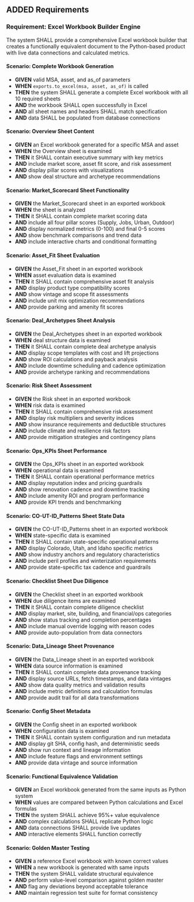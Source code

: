 ## ADDED Requirements
### Requirement: Excel Workbook Builder Engine
The system SHALL provide a comprehensive Excel workbook builder that creates a functionally equivalent document to the Python-based product with live data connections and calculated metrics.

#### Scenario: Complete Workbook Generation
- **GIVEN** valid MSA, asset, and as_of parameters
- **WHEN** `exports.to_excel(msa, asset, as_of)` is called
- **THEN** the system SHALL generate a complete Excel workbook with all 10 required sheets
- **AND** the workbook SHALL open successfully in Excel
- **AND** all sheet names and headers SHALL match specification
- **AND** data SHALL be populated from database connections

#### Scenario: Overview Sheet Content
- **GIVEN** an Excel workbook generated for a specific MSA and asset
- **WHEN** the Overview sheet is examined
- **THEN** it SHALL contain executive summary with key metrics
- **AND** include market score, asset fit score, and risk assessment
- **AND** display pillar scores with visualizations
- **AND** show deal structure and archetype recommendations

#### Scenario: Market_Scorecard Sheet Functionality
- **GIVEN** the Market_Scorecard sheet in an exported workbook
- **WHEN** the sheet is analyzed
- **THEN** it SHALL contain complete market scoring data
- **AND** include all four pillar scores (Supply, Jobs, Urban, Outdoor)
- **AND** display normalized metrics (0-100) and final 0-5 scores
- **AND** show benchmark comparisons and trend data
- **AND** include interactive charts and conditional formatting

#### Scenario: Asset_Fit Sheet Evaluation
- **GIVEN** the Asset_Fit sheet in an exported workbook
- **WHEN** asset evaluation data is examined
- **THEN** it SHALL contain comprehensive asset fit analysis
- **AND** display product type compatibility scores
- **AND** show vintage and scope fit assessments
- **AND** include unit mix optimization recommendations
- **AND** provide parking and amenity fit scores

#### Scenario: Deal_Archetypes Sheet Analysis
- **GIVEN** the Deal_Archetypes sheet in an exported workbook
- **WHEN** deal structure data is examined
- **THEN** it SHALL contain complete deal archetype analysis
- **AND** display scope templates with cost and lift projections
- **AND** show ROI calculations and payback analysis
- **AND** include downtime scheduling and cadence optimization
- **AND** provide archetype ranking and recommendations

#### Scenario: Risk Sheet Assessment
- **GIVEN** the Risk sheet in an exported workbook
- **WHEN** risk data is examined
- **THEN** it SHALL contain comprehensive risk assessment
- **AND** display risk multipliers and severity indices
- **AND** show insurance requirements and deductible structures
- **AND** include climate and resilience risk factors
- **AND** provide mitigation strategies and contingency plans

#### Scenario: Ops_KPIs Sheet Performance
- **GIVEN** the Ops_KPIs sheet in an exported workbook
- **WHEN** operational data is examined
- **THEN** it SHALL contain operational performance metrics
- **AND** display reputation index and pricing guardrails
- **AND** show renovation cadence and downtime tracking
- **AND** include amenity ROI and program performance
- **AND** provide KPI trends and benchmarking

#### Scenario: CO-UT-ID_Patterns Sheet State Data
- **GIVEN** the CO-UT-ID_Patterns sheet in an exported workbook
- **WHEN** state-specific data is examined
- **THEN** it SHALL contain state-specific operational patterns
- **AND** display Colorado, Utah, and Idaho specific metrics
- **AND** show industry anchors and regulatory characteristics
- **AND** include peril profiles and winterization requirements
- **AND** provide state-specific tax cadence and guardrails

#### Scenario: Checklist Sheet Due Diligence
- **GIVEN** the Checklist sheet in an exported workbook
- **WHEN** due diligence items are examined
- **THEN** it SHALL contain complete diligence checklist
- **AND** display market, site, building, and financial/ops categories
- **AND** show status tracking and completion percentages
- **AND** include manual override logging with reason codes
- **AND** provide auto-population from data connectors

#### Scenario: Data_Lineage Sheet Provenance
- **GIVEN** the Data_Lineage sheet in an exported workbook
- **WHEN** data source information is examined
- **THEN** it SHALL contain complete data provenance tracking
- **AND** display source URLs, fetch timestamps, and data vintages
- **AND** show data quality metrics and validation results
- **AND** include metric definitions and calculation formulas
- **AND** provide audit trail for all data transformations

#### Scenario: Config Sheet Metadata
- **GIVEN** the Config sheet in an exported workbook
- **WHEN** configuration data is examined
- **THEN** it SHALL contain system configuration and run metadata
- **AND** display git SHA, config hash, and deterministic seeds
- **AND** show run context and lineage information
- **AND** include feature flags and environment settings
- **AND** provide data vintage and source information

#### Scenario: Functional Equivalence Validation
- **GIVEN** an Excel workbook generated from the same inputs as Python system
- **WHEN** values are compared between Python calculations and Excel formulas
- **THEN** the system SHALL achieve 95%+ value equivalence
- **AND** complex calculations SHALL replicate Python logic
- **AND** data connections SHALL provide live updates
- **AND** interactive elements SHALL function correctly

#### Scenario: Golden Master Testing
- **GIVEN** a reference Excel workbook with known correct values
- **WHEN** a new workbook is generated with same inputs
- **THEN** the system SHALL validate structural equivalence
- **AND** perform value-level comparison against golden master
- **AND** flag any deviations beyond acceptable tolerance
- **AND** maintain regression test suite for format consistency
